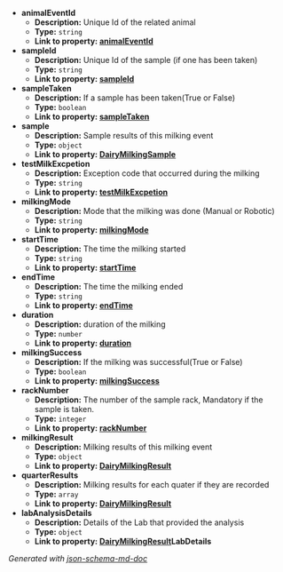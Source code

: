  - <b id="#/properties/animalEventId">animalEventId</b>
	 - **Description:** Unique Id of the related animal
	 - **Type:** `string`
	 - <b id="animaleventidanimaleventid">Link to property: [animalEventId](#animalEventId)</b>
 - <b id="#/properties/sampleId">sampleId</b>
	 - **Description:** Unique Id of the sample (if one has been taken)
	 - **Type:** `string`
	 - <b id="sampleidsampleid">Link to property: [sampleId](#sampleId)</b>
 - <b id="#/properties/sampleTaken">sampleTaken</b>
	 - **Description:** If a sample has been taken(True or False)
	 - **Type:** `boolean`
	 - <b id="sampletakensampletaken">Link to property: [sampleTaken](#sampleTaken)</b>
 - <b id="#/properties/sample">sample</b>
	 - **Description:** Sample results of this milking event
	 - **Type:** `object`
	 - <b id="dairymilkingsampledairymilkingsample.md">Link to property: [DairyMilkingSample](DairyMilkingSample.md)</b>
 - <b id="#/properties/testMilkExcpetion">testMilkExcpetion</b>
	 - **Description:** Exception code that occurred during the milking
	 - **Type:** `string`
	 - <b id="testmilkexcpetiontestmilkexcpetion">Link to property: [testMilkExcpetion](#testMilkExcpetion)</b>
 - <b id="#/properties/milkingMode">milkingMode</b>
	 - **Description:** Mode that the milking was done (Manual or Robotic)
	 - **Type:** `string`
	 - <b id="milkingmodemilkingmode">Link to property: [milkingMode](#milkingMode)</b>
 - <b id="#/properties/startTime">startTime</b>
	 - **Description:** The time the milking started
	 - **Type:** `string`
	 - <b id="starttimestarttime">Link to property: [startTime](#startTime)</b>
 - <b id="#/properties/endTime">endTime</b>
	 - **Description:** The time the milking ended
	 - **Type:** `string`
	 - <b id="endtimeendtime">Link to property: [endTime](#endTime)</b>
 - <b id="#/properties/duration">duration</b>
	 - **Description:** duration of the milking
	 - **Type:** `number`
	 - <b id="durationduration">Link to property: [duration](#duration)</b>
 - <b id="#/properties/milkingSuccess">milkingSuccess</b>
	 - **Description:** If the milking was successful(True or False)
	 - **Type:** `boolean`
	 - <b id="milkingsuccessmilkingsuccess">Link to property: [milkingSuccess](#milkingSuccess)</b>
 - <b id="#/properties/rackNumber">rackNumber</b>
	 - **Description:** The number of the sample rack, Mandatory if the sample is taken.
	 - **Type:** `integer`
	 - <b id="racknumberracknumber">Link to property: [rackNumber](#rackNumber)</b>
 - <b id="#/properties/milkingResult">milkingResult</b>
	 - **Description:** Milking results of this milking event
	 - **Type:** `object`
	 - <b id="dairymilkingresultdairymilkingresult.md">Link to property: [DairyMilkingResult](DairyMilkingResult.md)</b>
 - <b id="#/properties/quarterResults">quarterResults</b>
	 - **Description:** Milking results for each quater if they are recorded
	 - **Type:** `array`
	 - <b id="dairymilkingresultdairymilkingresult.md">Link to property: [DairyMilkingResult](DairyMilkingResult.md)</b>
 - <b id="#/properties/labAnalysisDetails">labAnalysisDetails</b>
	 - **Description:** Details of the Lab that provided the analysis
	 - **Type:** `object`
	 - <b id="dairymilkingresultdairymilkingresult.mdlabdetails">Link to property: [DairyMilkingResult](DairyMilkingResult.md)LabDetails</b>

_Generated with [json-schema-md-doc](https://brianwendt.github.io/json-schema-md-doc/)_